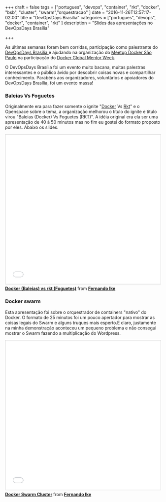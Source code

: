 +++
draft = false
tags = ["portugues", "devops", "container", "rkt", "docker", "bsb", "cluster", "swarm","orquestracao"
]
date = "2016-11-26T12:57:17-02:00"
title = "DevOpsDays Brasília"
categories = ["portugues", "devops", "docker", "container", "rkt"
]
description = "Slides das apresentações no DevOpsDays Brasília"

+++

As últimas semanas foram bem corridas, participação como palestrante do [DevOpsDays Brasília ](http://brasilia.devopsdays.com.br/)e ajudando na organização do [Meetup Docker São Paulo](https://www.meetup.com/Docker-Sao-Paulo/) na participação do [Docker Global Mentor Week](https://blog.docker.com/2016/10/docker-global-mentor-week-2016/).

O DevOpsDays Brasília foi um evento muito bacana, muitas palestras interessantes e o público ávido por descobrir coisas novas e compartilhar conhecimento. Parabéns aos organizadores, voluntários e apoiadores do DevOpsDays Brasília, foi um evento massa!



### Baleias Vs Foguetes

Originalmente era para fazer somente o ignite "[Docker](https://docs.docker.com/engine/) Vs [Rkt](https://coreos.com/rkt/)" e o Openspace sobre o tema, a organização melhorou o título do ignite e título virou "Baleias (Docker) Vs Foguetes (RKT)". A idéia original era ela ser uma apresentação de 40 à 50 minutos mas no fim eu gostei do formato proposto por eles. Abaixo os slides.

<iframe src="//www.slideshare.net/slideshow/embed_code/key/KckPzCU6WZROoF" width="595" height="485" frameborder="0" marginwidth="0" marginheight="0" scrolling="no" style="border:1px solid #CCC; border-width:1px; margin-bottom:5px; max-width: 100%;" allowfullscreen> </iframe> <div style="margin-bottom:5px"> <strong> <a href="//www.slideshare.net/fernandoike/docker-baleias-vs-rkt-foguetes" title="Docker (Baleias) vs rkt (Foguetes)" target="_blank">Docker (Baleias) vs rkt (Foguetes)</a> </strong> from <strong><a target="_blank" href="//www.slideshare.net/fernandoike">Fernando Ike</a></strong> </div>

### Docker swarm

Esta apresentação foi sobre o orquestrador de containers
 "nativo" do Docker. O formato de 25 minutos foi um pouco apertador para mostrar as coisas legais do Swarm e alguns truques mais esperto.E claro, justamente na minha demonstração aconteceu um pequeno problema e não consegui mostrar o Swarm fazendo a multiplicação do Wordpress.


 <iframe src="//www.slideshare.net/slideshow/embed_code/key/JTklBDEdrwnMy2" width="595" height="485" frameborder="0" marginwidth="0" marginheight="0" scrolling="no" style="border:1px solid #CCC; border-width:1px; margin-bottom:5px; max-width: 100%;" allowfullscreen> </iframe> <div style="margin-bottom:5px"> <strong> <a href="//www.slideshare.net/fernandoike/docker-swarm-cluster" title="Docker Swarm Cluster" target="_blank">Docker Swarm Cluster</a> </strong> from <strong><a target="_blank" href="//www.slideshare.net/fernandoike">Fernando Ike</a></strong> </div>
